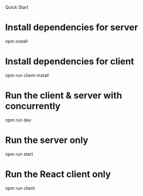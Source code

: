 Quick Start
# Install dependencies for server
npm install

# Install dependencies for client
npm run client-install

# Run the client & server with concurrently
npm run dev

# Run the server only
npm run start

# Run the React client only
npm run client
